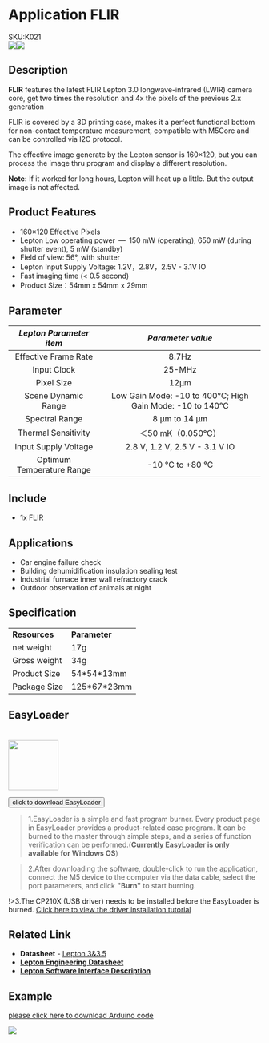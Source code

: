 # Application FLIR

<div class="badge badge-pill badge-primary product_sku_tag">SKU:K021</div>

<div class="product_pic"><img src="assets/img/product_pics/app/app_flir_01.webp"><img src="assets/img/product_pics/app/app_flir_02.webp"></div>

## Description

**FLIR** features the latest FLIR Lepton 3.0 longwave-infrared (LWIR) camera core, get two times the resolution and 4x the pixels of the previous 2.x generation

FLIR is covered by a 3D printing case, makes it a perfect functional bottom for non-contact temperature measurement, compatible with M5Core and can be controlled via I2C protocol.

The effective image generate by the Lepton sensor is 160×120, but you can process the image thru program and display a different resolution.

**Note:** If it worked for long hours, Lepton will heat up a little. But the output image is not affected.

## Product Features

- 160×120 Effective Pixels
- Lepton Low operating power — 150 mW (operating), 650 mW (during shutter event), 5 mW (standby)
- Field of view: 56°, with shutter
- Lepton Input Supply Voltage: 1.2V，2.8V，2.5V - 3.1V IO
- Fast imaging time (< 0.5 second)
- Product Size：54mm x 54mm x 29mm

## Parameter

| *Lepton Parameter item* | *Parameter value*  |
| :-----------: | :------:  |
| Effective Frame Rate | 8.7Hz      |
| Input Clock  | 25-MHz|
| Pixel Size  | 12µm       |
| Scene Dynamic Range | Low Gain Mode: -10 to 400°C; High Gain Mode: -10 to 140°C |
| Spectral Range | 8 µm to 14 µm       |
| Thermal Sensitivity	| ＜50 mK（0.050℃）       |
| Input Supply Voltage	| 2.8 V, 1.2 V, 2.5 V - 3.1 V IO       |
| Optimum Temperature Range	| -10 °C to +80 °C |

## Include

- 1x FLIR

## Applications

- Car engine failure check
- Building dehumidification insulation sealing test
- Industrial furnace inner wall refractory crack
- Outdoor observation of animals at night

## Specification

<table>
   <tr style="font-weight:bold">
      <td>Resources</td>
      <td>Parameter</td>
   </tr>
   <tr>
      <td>net weight</td>
      <td>17g</td>
   </tr>
   <tr>
      <td>Gross weight</td>
      <td>34g</td>
   </tr>
   <tr>
      <td>Product Size</td>
      <td>54*54*13mm</td>
   </tr>
   <tr>
      <td>Package Size</td>
      <td>125*67*23mm</td>
   </tr>
 </table>

## EasyLoader

<img src="https://m5stack.oss-cn-shenzhen.aliyuncs.com/image/EasyLoader_logo.webp" width="100px" style="margin-top:20px">

<a href="https://m5stack.oss-cn-shenzhen.aliyuncs.com/EasyLoader/Application/FLIR/EasyLoader_APP_FLIR_Lepton_Bot.exe"><button type="button" class="btn btn-primary">click to download EasyLoader</button></a>

>1.EasyLoader is a simple and fast program burner. Every product page in EasyLoader provides a product-related case program. It can be burned to the master through simple steps, and a series of function verification can be performed.(**Currently EasyLoader is only available for Windows OS**)

>2.After downloading the software, double-click to run the application, connect the M5 device to the computer via the data cable, select the port parameters, and click **"Burn"** to start burning.

!>3.The CP210X (USB driver) needs to be installed before the EasyLoader is burned. [Click here to view the driver installation tutorial](en/related_documents/M5Burner#install-usb-driver)

## Related Link

- **Datasheet** - [Lepton 3&3.5](https://m5stack.oss-cn-shenzhen.aliyuncs.com/resource/docs/datasheet/application/lepton-3-3.5-datasheet_en.pdf)
- **[Lepton Engineering Datasheet](https://m5stack.oss-cn-shenzhen.aliyuncs.com/resource/docs/datasheet/application/flir-lepton-engineering-datasheet_en.pdf)**
- **[Lepton Software Interface Description](https://m5stack.oss-cn-shenzhen.aliyuncs.com/resource/docs/datasheet/application/flir-lepton-software-interface-description-document_en.pdf)**

## Example

[please click here to download Arduino code](https://github.com/m5stack/Applications-Lepton3.0/tree/master/lepton3/Src/Lepton_Bot)

<img src="assets/img/product_pics/app/app_flir_03.webp">

<script>

   var purchase_link = 'https://m5stack.com/collections/m5-application/products/flir-radiometric-lepton';

   anchor_search(purchase_link);
   scrollFunc();

</script>